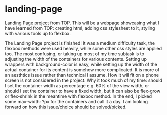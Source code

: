 # landing-page
Landing Page project from TOP.
This will be a webpage showcasing what I have learned from TOP: creating html, adding css stylesheet to it, styling with various tools up to flexbox.

The Landing Page project is finished! It was a medium difficulty task, the flexbox methods were used heavily, while some other css styles are applied too.
The most confusing, or taking up most of my time subtask is to adjusting the width of the containers for various contents. Setting up wrappers with background-color is easy, while setting up the width of the actual container for its content is somehow more complicated. 
It is more of an aesthtics issue rather than technical I assume. How it will fit on a phone screen is not considered in the project.
Why it took much of my time: should I set the container width as percentage e.g. 60% of the view width, or should I set the container to have a fixed width, but it can also be flex-grow or flex-shrink in the meantime with flexbox method.
In the end, I picked some max-width: ?px for the containers and call it a day. 
I am looking forward on how this issue/choice should be solved/picked.

